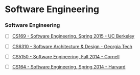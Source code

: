 # Software Engineering

### Software Engineering

- [ ] [CS169 - Software Engineering, Spring 2015 - UC Berkeley](http://www.infocobuild.com/education/audio-video-courses/computer-science/cs169-spring2015-berkeley.html)
- [ ] [CS6310 - Software Architecture & Design - Georgia Tech](https://eu.udacity.com/course/software-architecture-design--ud821)
- [ ] [CS5150 - Software Engineering, Fall 2014 - Cornell](http://www.cs.cornell.edu/courses/cs5150/2014fa/materials.html)
- [ ] [CS164 - Software Engineering, Spring 2014 - Harvard](http://cs164.tv/2014/spring/)

